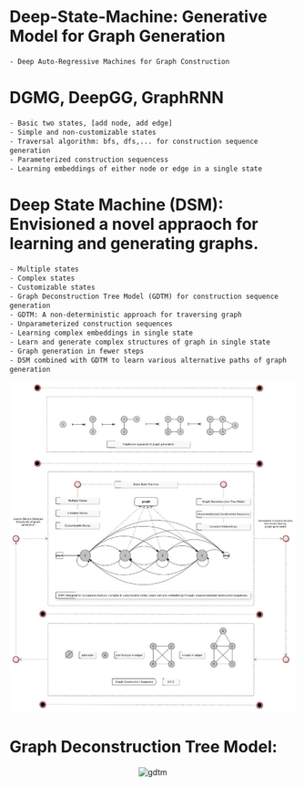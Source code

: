 # Deep-State-Machine: Generative Model for Graph Generation
	- Deep Auto-Regressive Machines for Graph Construction

# DGMG, DeepGG, GraphRNN
 	- Basic two states, [add node, add edge]
 	- Simple and non-customizable states
 	- Traversal algorithm: bfs, dfs,... for construction sequence generation
 	- Parameterized construction sequencess
 	- Learning embeddings of either node or edge in a single state

 
# Deep State Machine (DSM): Envisioned a novel appraoch for learning and generating graphs.
	- Multiple states
	- Complex states
	- Customizable states
	- Graph Deconstruction Tree Model (GDTM) for construction sequence generation
	- GDTM: A non-deterministic approach for traversing graph
	- Unparameterized construction sequences
	- Learning complex embeddings in single state
	- Learn and generate complex structures of graph in single state
	- Graph generation in fewer steps
	- DSM combined with GDTM to learn various alternative paths of graph generation


![Deep State Machine](Deep-State-Machine.jpg)

# Graph Deconstruction Tree Model: 
<div align="center">
	<img src="gdtm.jpg" alt="gdtm" width="700" height="700">
</div>


